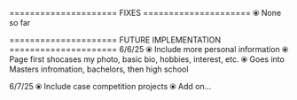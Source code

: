 ===================== FIXES =====================
⦿ None so far

===================== FUTURE IMPLEMENTATION =====================
6/6/25
⦿ Include more personal information
    ⦿ Page first shocases my photo, basic bio, hobbies, interest, etc.
    ⦿ Goes into Masters infromation, bachelors, then high school

6/7/25
⦿ Include case competition projects
    ⦿ Add on...